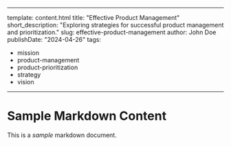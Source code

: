
---
template: content.html
title: "Effective Product Management"
short_description: "Exploring strategies for successful product management and prioritization."
slug: effective-product-management
author: John Doe
publishDate: "2024-04-26"
tags: 
  - mission
  - product-management
  - product-prioritization
  - strategy
  - vision
---
# Sample Markdown Content

This is a *sample* markdown document.
